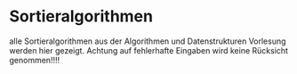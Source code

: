 # Sortieralgorithmen
alle Sortieralgorithmen aus der Algorithmen und Datenstrukturen Vorlesung werden hier gezeigt.
Achtung auf fehlerhafte Eingaben wird keine Rücksicht genommen!!!!
